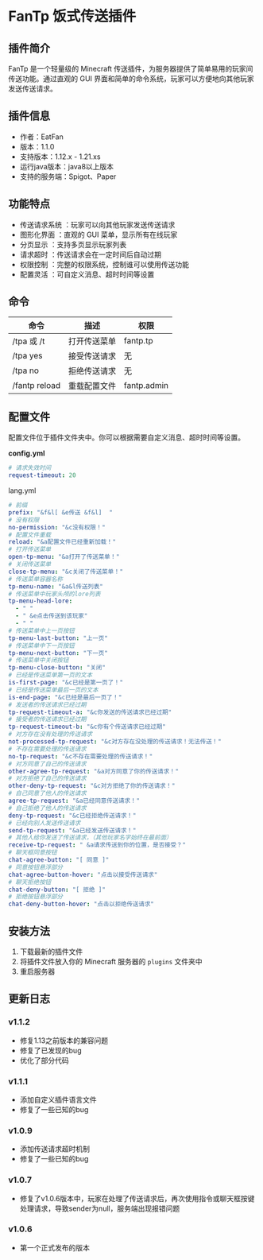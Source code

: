 # FanTp 饭式传送插件

## 插件简介
FanTp 是一个轻量级的 Minecraft 传送插件，为服务器提供了简单易用的玩家间传送功能。通过直观的 GUI 界面和简单的命令系统，玩家可以方便地向其他玩家发送传送请求。

## 插件信息
- 作者：EatFan
- 版本：1.1.0
- 支持版本：1.12.x - 1.21.xs
- 运行java版本：java8以上版本
- 支持的服务端：Spigot、Paper

## 功能特点
- 传送请求系统 ：玩家可以向其他玩家发送传送请求
- 图形化界面 ：直观的 GUI 菜单，显示所有在线玩家
- 分页显示 ：支持多页显示玩家列表
- 请求超时 ：传送请求会在一定时间后自动过期
- 权限控制 ：完整的权限系统，控制谁可以使用传送功能
- 配置灵活 ：可自定义消息、超时时间等设置

## 命令
| 命令            | 描述     | 权限          |
|---------------|--------|-------------|
| /tpa 或 /t     | 打开传送菜单 | fantp.tp    |
| /tpa yes      | 接受传送请求 | 无           |
| /tpa no       | 拒绝传送请求 | 无           |
| /fantp reload | 重载配置文件 | fantp.admin |

## 配置文件
配置文件位于插件文件夹中。你可以根据需要自定义消息、超时时间等设置。

**config.yml**
```yaml
# 请求失效时间
request-timeout: 20
```

lang.yml
```yaml
# 前缀
prefix: "&f&l[ &e传送 &f&l]  "
# 没有权限
no-permission: "&c没有权限！"
# 配置文件重载
reload: "&a配置文件已经重新加载！"
# 打开传送菜单
open-tp-menu: "&a打开了传送菜单！"
# 关闭传送菜单
close-tp-menu: "&c关闭了传送菜单！"
# 传送菜单容器名称
tp-menu-name: "&a&l传送列表"
# 传送菜单中玩家头颅的lore列表
tp-menu-head-lore:
  - " "
  - " &e点击传送到该玩家"
  - " "
# 传送菜单中上一页按钮
tp-menu-last-button: "上一页"
# 传送菜单中下一页按钮
tp-menu-next-button: "下一页"
# 传送菜单中关闭按钮
tp-menu-close-button: "关闭"
# 已经是传送菜单第一页的文本
is-first-page: "&c已经是第一页了！"
# 已经是传送菜单最后一页的文本
is-end-page: "&c已经是最后一页了！"
# 发送者的传送请求已经过期
tp-request-timeout-a: "&c你发送的传送请求已经过期"
# 接受者的传送请求已经过期
tp-request-timeout-b: "&c你有个传送请求已经过期"
# 对方存在没有处理的传送请求
not-processed-tp-request: "&c对方存在没处理的传送请求！无法传送！"
# 不存在需要处理的传送请求
no-tp-request: "&c不存在需要处理的传送请求！"
# 对方同意了自己的传送请求
other-agree-tp-request: "&a对方同意了你的传送请求！"
# 对方拒绝了自己的传送请求
other-deny-tp-request: "&c对方拒绝了你的传送请求！"
# 自己同意了他人的传送请求
agree-tp-request: "&a已经同意传送请求！"
# 自己拒绝了他人的传送请求
deny-tp-request: "&c已经拒绝传送请求！"
# 已经向别人发送传送请求
send-tp-request: "&a已经发送传送请求！"
# 其他人给你发送了传送请求，（其他玩家名字始终在最前面）
receive-tp-request: " &a请求传送到你的位置，是否接受？"
# 聊天框同意按钮
chat-agree-button: "[ 同意 ]"
# 同意按钮悬浮部分
chat-agree-button-hover: "点击以接受传送请求"
# 聊天拒绝按钮
chat-deny-button: "[ 拒绝 ]"
# 拒绝按钮悬浮部分
chat-deny-button-hover: "点击以拒绝传送请求"
```

## 安装方法
1. 下载最新的插件文件
2. 将插件文件放入你的 Minecraft 服务器的 `plugins` 文件夹中
3. 重启服务器

## 更新日志

### v1.1.2
- 修复1.13之前版本的兼容问题
- 修复了已发现的bug
- 优化了部分代码

### v1.1.1
- 添加自定义插件语言文件
- 修复了一些已知的bug

### v1.0.9
- 添加传送请求超时机制
- 修复了一些已知的bug

### v1.0.7
- 修复了v1.0.6版本中，玩家在处理了传送请求后，再次使用指令或聊天框按键处理请求，导致sender为null，服务端出现报错问题

### v1.0.6
- 第一个正式发布的版本